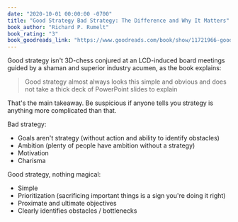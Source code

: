 ```yaml
---
date: "2020-10-01 00:00:00 -0700"
title: "Good Strategy Bad Strategy: The Difference and Why It Matters"
book_author: "Richard P. Rumelt"
book_rating: "3"
book_goodreads_link: "https://www.goodreads.com/book/show/11721966-good-strategy-bad-strategy"
---
```


Good strategy isn't 3D-chess conjured at an LCD-induced board meetings guided by a shaman and superior industry acumen, as the book explains:

> Good strategy almost always looks this simple and obvious and does not take a thick deck of PowerPoint slides to explain

That's the main takeaway. Be suspicious if anyone tells you strategy is anything more complicated than that.

Bad strategy:

* Goals aren't strategy (without action and ability to identify obstacles)
* Ambition (plenty of people have ambition without a strategy)
* Motivation
* Charisma

Good strategy, nothing magical:

* Simple
* Prioritization (sacrificing important things is a sign you're doing it right)
* Proximate and ultimate objectives
* Clearly identifies obstacles / bottlenecks
